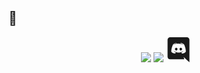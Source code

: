 <html>
<body>
  <script>
  import React from 'react';
  import { Discord, Github, Google } from 'react-bootstrap-icons';
</script>
<h2>💊</h2>
<center>
  <p>
    <img aling="center" src="https://komarev.com/ghpvc/?username=WqaSS" />
    <img aling="center" src="https://github-readme-stats.vercel.app/api/top-langs/?username=WqaSS&exclude_repo=eslint-config&theme=dracula" />
    <a target="_blank" href="https://discord.gg/gPQaN8GTQT" rel="noreferrer"><svg xmlns="http://www.w3.org/2000/svg" viewBox="0 0 16 16" width="40" height="40" fill="currentColor"><path d="M6.552 6.712c-.456 0-.816.4-.816.888s.368.888.816.888c.456 0 .816-.4.816-.888.008-.488-.36-.888-.816-.888zm2.92 0c-.456 0-.816.4-.816.888s.368.888.816.888c.456 0 .816-.4.816-.888s-.36-.888-.816-.888z"></path><path d="M13.36 0H2.64C1.736 0 1 .736 1 1.648v10.816c0 .912.736 1.648 1.64 1.648h9.072l-.424-1.48 1.024.952.968.896L15 16V1.648C15 .736 14.264 0 13.36 0zm-3.088 10.448s-.288-.344-.528-.648c1.048-.296 1.448-.952 1.448-.952-.328.216-.64.368-.92.472-.4.168-.784.28-1.16.344a5.604 5.604 0 0 1-2.072-.008 6.716 6.716 0 0 1-1.176-.344 4.688 4.688 0 0 1-.584-.272c-.024-.016-.048-.024-.072-.04-.016-.008-.024-.016-.032-.024-.144-.08-.224-.136-.224-.136s.384.64 1.4.944c-.24.304-.536.664-.536.664-1.768-.056-2.44-1.216-2.44-1.216 0-2.576 1.152-4.664 1.152-4.664 1.152-.864 2.248-.84 2.248-.84l.08.096c-1.44.416-2.104 1.048-2.104 1.048s.176-.096.472-.232c.856-.376 1.536-.48 1.816-.504.048-.008.088-.016.136-.016a6.521 6.521 0 0 1 4.024.752s-.632-.6-1.992-1.016l.112-.128s1.096-.024 2.248.84c0 0 1.152 2.088 1.152 4.664 0 0-.68 1.16-2.448 1.216z"></path></svg></a>
  </p>
</center>
</body>
</html>
